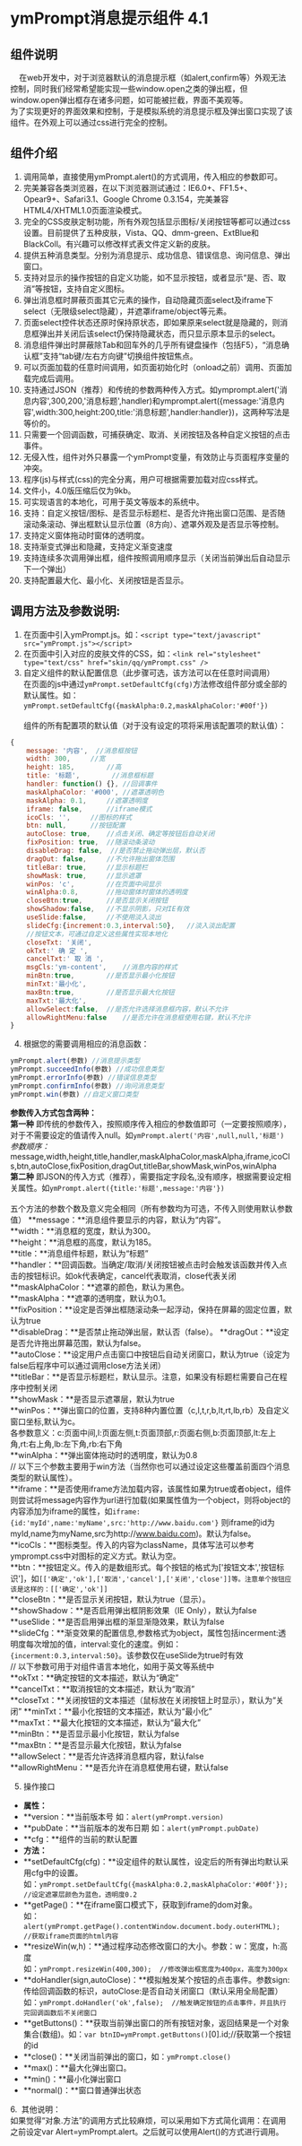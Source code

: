 ymPrompt消息提示组件 4.1
===============================

## 组件说明
&nbsp;&nbsp;&nbsp;&nbsp;在web开发中，对于浏览器默认的消息提示框（如alert,confirm等）外观无法控制，同时我们经常希望能实现一些window.open之类的弹出框，但window.open弹出框存在诸多问题，如可能被拦截，界面不美观等。
<br>
为了实现更好的界面效果和控制，于是模拟系统的消息提示框及弹出窗口实现了该组件。在外观上可以通过css进行完全的控制。

## 组件介绍
1. 调用简单，直接使用ymPrompt.alert()的方式调用，传入相应的参数即可。
2. 完美兼容各类浏览器，在以下浏览器测试通过：IE6.0+、FF1.5+、Opear9+、Safari3.1、Google Chrome 0.3.154，完美兼容HTML4/XHTML1.0页面渲染模式。
3. 完全的CSS皮肤定制功能，所有外观包括显示图标/关闭按钮等都可以通过css设置。目前提供了五种皮肤，Vista、QQ、dmm-green、ExtBlue和BlackColl。有兴趣可以修改样式表文件定义新的皮肤。
4. 提供五种消息类型。分别为消息提示、成功信息、错误信息、询问信息、弹出窗口。
5. 支持对显示的操作按钮的自定义功能，如不显示按钮，或者显示“是、否、取消”等按钮，支持自定义图标。
6. 弹出消息框时屏蔽页面其它元素的操作，自动隐藏页面select及iframe下select（无限级select隐藏），并遮罩iframe/object等元素。
7. 页面select控件状态还原时保持原状态，即如果原来select就是隐藏的，则消息框弹出并关闭后该select仍保持隐藏状态，而只显示原本显示的select。
8. 消息组件弹出时屏蔽除Tab和回车外的几乎所有键盘操作（包括F5），“消息确认框”支持“tab键/左右方向键”切换组件按钮焦点。
9. 可以页面加载的任意时间调用，如页面初始化时（onload之前）调用、页面加载完成后调用。
10. 支持通过JSON（推荐）和传统的参数两种传入方式。如ymprompt.alert('消息内容',300,200,'消息标题',handler)和ymprompt.alert({message:'消息内容',width:300,height:200,title:'消息标题',handler:handler})，这两种写法是等价的。
11. 只需要一个回调函数，可捕获确定、取消、关闭按钮及各种自定义按钮的点击事件。
12. 无侵入性，组件对外只暴露一个ymPrompt变量，有效防止与页面程序变量的冲突。
13. 程序(js)与样式(css)的完全分离，用户可根据需要加载对应css样式。
14. 文件小，4.0版压缩后仅为9kb。
15. 可实现语言的本地化，可用于英文等版本的系统中。
16. 支持：自定义按钮/图标、是否显示标题栏、是否允许拖出窗口范围、是否随滚动条滚动、弹出框默认显示位置（8方向）、遮罩外观及是否显示等控制。
17. 支持定义窗体拖动时窗体的透明度。
18. 支持渐变式弹出和隐藏，支持定义渐变速度
19. 支持连续多次调用弹出框，组件按照调用顺序显示（关闭当前弹出后自动显示下一个弹出）
20. 支持配置最大化、最小化、关闭按钮是否显示。


调用方法及参数说明:
----------------
1. 在页面中引入ymPrompt.js。如：`<script type="text/javascript" src="ymPrompt.js"></script>`
2. 在页面中引入对应的皮肤文件的CSS，如：`<link rel="stylesheet" type="text/css" href="skin/qq/ymPrompt.css" />`
3. 自定义组件的默认配置信息（此步骤可选，该方法可以在任意时间调用）  
在页面的js中通过`ymPrompt.setDefaultCfg(cfg)`方法修改组件部分或全部的默认属性。如：`ymPrompt.setDefaultCfg({maskAlpha:0.2,maskAlphaColor:'#00f'})`
<br><br>组件的所有配置项的默认值（对于没有设定的项将采用该配置项的默认值）：  
```js
{  
    message: '内容',  //消息框按钮  
    width: 300,     //宽  
    height: 185,        //高  
    title: '标题',        //消息框标题  
    handler: function() {}, //回调事件  
    maskAlphaColor: '#000', //遮罩透明色  
    maskAlpha: 0.1,     //遮罩透明度  
    iframe: false,      //iframe模式  
    icoCls: '',     //图标的样式  
    btn: null,      //按钮配置  
    autoClose: true,    //点击关闭、确定等按钮后自动关闭  
    fixPosition: true,  //随滚动条滚动  
    disableDrag: false,	 //是否禁止拖动弹出层，默认否
    dragOut: false,     //不允许拖出窗体范围  
    titleBar: true,     //显示标题栏  
    showMask: true,     //显示遮罩  
    winPos: 'c',        //在页面中间显示  
    winAlpha:0.8,       //拖动窗体时窗体的透明度  
    closeBtn:true,      //是否显示关闭按钮  
    showShadow:false,   //不显示阴影，只对IE有效  
    useSlide:false,     //不使用淡入淡出  
    slideCfg:{increment:0.3,interval:50},   //淡入淡出配置  
    //按钮文本，可通过自定义这些属性实现本地化  
    closeTxt: '关闭',  
    okTxt:' 确 定 ',  
    cancelTxt:' 取 消 ',    
    msgCls:'ym-content',    //消息内容的样式  
    minBtn:true,        //是否显示最小化按钮  
    minTxt:'最小化',  
    maxBtn:true,        //是否显示最大化按钮  
    maxTxt:'最大化',  
    allowSelect:false,  //是否允许选择消息框内容，默认不允许  
    allowRightMenu:false    //是否允许在消息框使用右键，默认不允许  
}
```

4. 根据您的需要调用相应的消息函数：
```js
ymPrompt.alert(参数) //消息提示类型  
ymPrompt.succeedInfo(参数) //成功信息类型   
ymPrompt.errorInfo(参数) //错误信息类型  
ymPrompt.confirmInfo(参数) //询问消息类型   
ymPrompt.win(参数) //自定义窗口类型
```
**参数传入方式包含两种：**
<br>**第一种** 即传统的参数传入，按照顺序传入相应的参数值即可（一定要按照顺序），对于不需要设定的值请传入null。如`ymPrompt.alert('内容',null,null,'标题')`  
*参数顺序：* message,width,height,title,handler,maskAlphaColor,maskAlpha,iframe,icoCls,btn,autoClose,fixPosition,dragOut,titleBar,showMask,winPos,winAlpha
<br>**第二种** 即JSON的传入方式（推荐），需要指定字段名,没有顺序，根据需要设定相关属性。如`ymPrompt.alert({title:'标题',message:'内容'})`  
<br>五个方法的参数个数及意义完全相同（所有参数均为可选，不传入则使用默认参数值）
**message：**消息组件要显示的内容，默认为“内容”。   
**width：**消息框的宽度，默认为300。   
**height：**消息框的高度，默认为185。  
**title：**消息组件标题，默认为“标题”  
**handler：**回调函数。当确定/取消/关闭按钮被点击时会触发该函数并传入点击的按钮标识。如ok代表确定，cancel代表取消，close代表关闭  
**maskAlphaColor：**遮罩的颜色，默认为黑色。  
**maskAlpha：**遮罩的透明度，默认为0.1。  
**fixPosition：**设定是否弹出框随滚动条一起浮动，保持在屏幕的固定位置，默认为true  
**disableDrag：**是否禁止拖动弹出层，默认否（false）。
**dragOut：**设定是否允许拖出屏幕范围，默认为false。  
**autoClose：**设定用户点击窗口中按钮后自动关闭窗口，默认为true（设定为false后程序中可以通过调用close方法关闭）    
**titleBar：**是否显示标题栏，默认显示。注意，如果没有标题栏需要自己在程序中控制关闭  
**showMask：**是否显示遮罩层，默认为true  
**winPos：**弹出窗口的位置，支持8种内置位置（c,l,t,r,b,lt,rt,lb,rb）及自定义窗口坐标,默认为c。  
各参数意义：c:页面中间,l:页面左侧,t:页面顶部,r:页面右侧,b:页面顶部,lt:左上角,rt:右上角,lb:左下角,rb:右下角  
**winAlpha：**弹出窗体拖动时的透明度，默认为0.8  
// 以下三个参数主要用于win方法（当然你也可以通过设定这些覆盖前面四个消息类型的默认属性）。  
**iframe：**是否使用iframe方法加载内容，该属性如果为true或者object，组件则尝试将message内容作为url进行加载(如果属性值为一个object，则将object的内容添加为iframe的属性，如`iframe:{id:'myId',name:'myName',src:'http://www.baidu.com'}` 则iframe的id为myId,name为myName,src为http://www.baidu.com)。默认为false。 
**icoCls：**图标类型。传入的内容为className，具体写法可以参考ymprompt.css中对图标的定义方式。默认为空。  
**btn：**按钮定义。传入的是数组形式。每个按钮的格式为['按钮文本','按钮标识']，如`[['确定','ok'],['取消','cancel'],['关闭','close']]等。注意单个按钮应该是这样的：[['确定','ok']] `  
**closeBtn：**是否显示关闭按钮，默认为true（显示）。  
**showShadow：**是否启用弹出框阴影效果（IE Only），默认为false    
**useSlide：**是否启用弹出框的渐显渐隐效果，默认为false    
**slideCfg：**渐变效果的配置信息,参数格式为object，属性包括incerment:透明度每次增加的值，interval:变化的速度。例如：`{incerment:0.3,interval:50}`。该参数仅在useSlide为true时有效  
// 以下参数可用于对组件语言本地化，如用于英文等系统中  
**okTxt：**确定按钮的文本描述，默认为“确定”  
**cancelTxt：**取消按钮的文本描述，默认为“取消”  
**closeTxt：**关闭按钮的文本描述（鼠标放在关闭按钮上时显示），默认为“关闭”
**minTxt：**最小化按钮的文本描述，默认为“最小化”  
**maxTxt：**最大化按钮的文本描述，默认为“最大化”  
**minBtn：**是否显示最小化按钮，默认为false  
**maxBtn：**是否显示最大化按钮，默认为false  
**allowSelect：**是否允许选择消息框内容，默认false  
**allowRightMenu：**是否允许在消息框使用右键，默认false

5. 操作接口
- **属性：**  
 - **version：**当前版本号 如：`alert(ymPrompt.version)`
 - **pubDate：**当前版本的发布日期 如：`alert(ymPrompt.pubDate)`
 - **cfg：**组件的当前的默认配置  
- **方法：**  
 - **setDefaultCfg(cfg)：**设定组件的默认属性，设定后的所有弹出均默认采用cfg中的设置。  
如：`ymPrompt.setDefaultCfg({maskAlpha:0.2,maskAlphaColor:'#00f'});    //设定遮罩层颜色为蓝色，透明度0.2`
 - **getPage()：**在iframe窗口模式下，获取到iframe的dom对象。  
如：`alert(ymPrompt.getPage().contentWindow.document.body.outerHTML);  //获取iframe页面的html内容`  
 - **resizeWin(w,h)：**通过程序动态修改窗口的大小。参数：w：宽度，h:高度  
如：`ymPrompt.resizeWin(400,300);  //修改弹出框宽度为400px，高度为300px`  
 - **doHandler(sign,autoClose)：**模拟触发某个按钮的点击事件。参数sign:传给回调函数的标识，autoClose:是否自动关闭窗口（默认采用全局配置）如：`ymPrompt.doHandler('ok',false);  //触发确定按钮的点击事件，并且执行完回调函数后不关闭窗口`  
 - **getButtons()：**获取当前弹出窗口的所有按钮对象，返回结果是一个对象集合(数组)。如：`var btnID=ymPrompt.getButtons()`[0].id;//获取第一个按钮的id
  - **close()：**关闭当前弹出的窗口，如：`ymPrompt.close()`  
  - **max()：**最大化弹出窗口。  
  - **min()：**最小化弹出窗口  
  - **normal()：**窗口普通弹出状态

6.&nbsp;&nbsp;其他说明：  
如果觉得“对象.方法”的调用方式比较麻烦，可以采用如下方式简化调用：在调用之前设定var Alert=ymPrompt.alert。之后就可以使用Alert()的方式进行调用。  